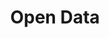 ---
# This topic lives at
# https://digital.gov/topics/open-data

# Topic Title
title: "Open Data"

# description — keep it short and clear
# summary: ""

# Weight
weight: 1

# For more information on managing topics,
# see https://github.com/GSA/digitalgov.gov/wiki/topics
---